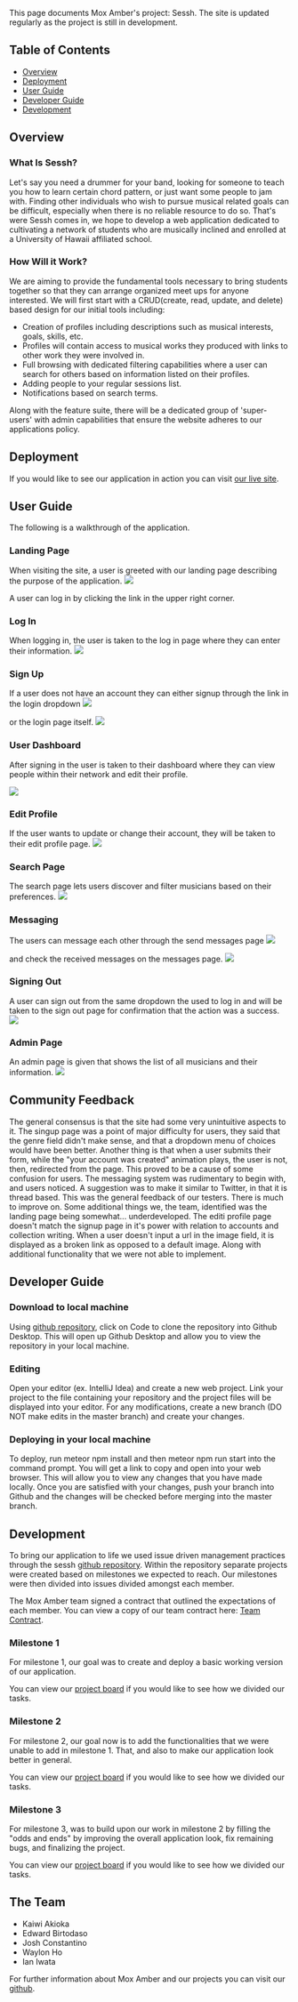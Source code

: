 This page documents Mox Amber's project: Sessh. The site is updated regularly
as the project is still in development.

## Table of Contents

* [Overview](https://mox-amber.github.io/#overview)
* [Deployment](https://mox-amber.github.io/#deployment)
* [User Guide](https://mox-amber.github.io/#user-guide)
* [Developer Guide](https://mox-amber.github.io/#developer-guide)
* [Development](https://mox-amber.github.io/#development)


## Overview
### What Is Sessh?
Let's say you need a drummer for your band, looking for someone to teach you how to learn
certain chord pattern, or just want some people to jam with. Finding other
individuals who wish to pursue musical related goals can be difficult, especially
when there is no reliable resource to do so. That's were Sessh comes in, we hope
to develop a web application dedicated to cultivating a network of students who are musically inclined and enrolled at a University of Hawaii affiliated school.

### How Will it Work?
We are aiming to provide the fundamental tools necessary to bring students together
so that they can arrange organized meet ups for anyone interested. We will first start with a CRUD(create, read, update, and delete) based design for our initial tools including:
* Creation of profiles including descriptions such as musical interests, goals, skills, etc.
* Profiles will contain access to musical works they produced with links to other work they
  were involved in.
* Full browsing with dedicated filtering capabilities where a user can search for others based on information listed on their profiles.
* Adding people to your regular sessions list.
* Notifications based on search terms.

Along with the feature suite, there will be a dedicated group of 'super-users' with admin
capabilities that ensure the website adheres to our applications policy.

## Deployment
If you would like to see our application in action you can visit [our live site](https://sessh.xyz/#/).

## User Guide
The following is a walkthrough of the application.

### Landing Page
When visiting the site, a user is greeted with our landing page describing the
purpose of the application.
![](doc/landing-page.PNG)

A user can log in by clicking the link in the upper right corner.

### Log In
When logging in, the user is taken to the log in page where they can enter their
information.
![](doc/login-page.PNG)

### Sign Up
If a user does not have an account they can either signup through the link in
the login dropdown
![](doc/signup-page.PNG)

or the login page itself.
![](doc/signup-from-signin.PNG)

### User Dashboard
After signing in the user is taken to their dashboard where they can view people
within their network and edit their profile.

![](doc/dashboard.PNG)

### Edit Profile
If the user wants to update or change their account, they will be taken to their
edit profile page.
![](doc/edit-profile-page.PNG)

### Search Page
The search page lets users discover and filter musicians based on their preferences.
![](doc/search-page.PNG)

### Messaging
The users can message each other through the send messages page
![](doc/send-message.PNG)

and check the received messages on the messages page.
![](doc/messages.PNG)


### Signing Out
A user can sign out from the same dropdown the used to log in and will be taken
to the sign out page for confirmation that the action was a success.
![](doc/signout-page.PNG)

### Admin Page
An admin page is given that shows the list of all musicians and their information.
![](doc/admin.PNG)

## Community Feedback
The general consensus is that the site had some very unintuitive aspects to it. The singup page was a point of major difficulty for users, they said that the genre field didn't make sense, and that a dropdown menu of choices would have been better. Another thing is that when a user submits their form, while the "your account was created" animation plays, the user is not, then, redirected from the page. This proved to be a cause of some confusion for users. The messaging system was rudimentary to begin with, and users noticed. A suggestion was to make it similar to Twitter, in that it is thread based.
This was the general feedback of our testers. There is much to improve on. 
Some additional things we, the team, identified was the landing page being somewhat... underdeveloped. The editi profile page doesn't match the signup page in it's power with relation to accounts and collection writing. When a user doesn't input a url in the image field, it is displayed as a broken link as opposed to a default image. Along with additional functionality that we were not able to implement.

## Developer Guide
### Download to local machine
Using [github repository](https://github.com/mox-amber/sessh), click on Code to clone the repository into Github Desktop. This will open up Github Desktop and allow you to view the repository in your local machine.

### Editing
Open your editor (ex. IntelliJ Idea) and create a new web project. Link your project to the file containing your repository and the project files will be displayed into your editor.
For any modifications, create a new branch (DO NOT make edits in the master branch) and create your changes.

### Deploying in your local machine
To deploy, run meteor npm install and then meteor npm run start into the command prompt. You will get a link to copy and open into your web browser. This will allow you to view any changes that you have made locally. Once you are satisfied with your changes, push your branch into Github and the changes will be checked before merging into the master branch.

## Development
To bring our application to life we used issue driven management practices
through the sessh [github repository](https://github.com/mox-amber/sessh). Within the repository separate projects were created based on milestones we expected to reach. Our milestones were then divided into issues divided amongst each member.

The Mox Amber team signed a contract that outlined the expectations of each member. You can view a copy of our team contract here: [Team Contract](https://docs.google.com/document/d/1PoUwM7omjHm2AsQrFtHgtw8QwC63vHkxEemNF_xnBQQ/edit).

### Milestone 1
For milestone 1, our goal was to create and deploy a basic working version of our application.

You can view our [project board](https://github.com/mox-amber/sessh/projects/1)
if you would like to see how we divided our tasks.

### Milestone 2
For milestone 2, our goal now is to add the functionalities that we were unable to add in milestone 1. That, and also to make our application look better in general.

You can view our [project board](https://github.com/mox-amber/sessh/projects/2)
if you would like to see how we divided our tasks.

### Milestone 3
For milestone 3, was to build upon our work in milestone 2 by filling the "odds and ends" by
improving the overall application look, fix remaining bugs, and finalizing the project.

You can view our [project board](https://github.com/mox-amber/sessh/projects/3)
if you would like to see how we divided our tasks.

## The Team
* Kaiwi Akioka
* Edward Birtodaso
* Josh Constantino
* Waylon Ho
* Ian Iwata

For further information about Mox Amber and our projects you can visit our [github](https://github.com/mox-amber).

